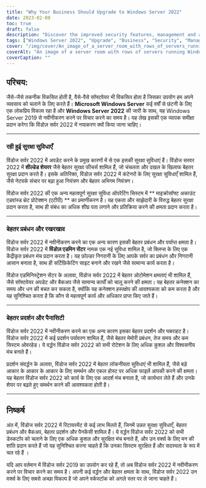 ```yaml
---
title: "Why Your Business Should Upgrade to Windows Server 2022"
date: 2023-02-08
toc: true
draft: false
description: "Discover the improved security features, management and automation capabilities, and performance and scalability of Windows Server 2022, making it the best choice for businesses looking to upgrade from Windows Server 2019."
tags: ["Windows Server 2022", "Upgrade", "Business", "Security", "Management", "Automation", "Performance", "Scalability", "Windows Server 2019"]
cover: "/img/cover/An_image_of_a_server_room_with_rows_of_servers_running.png"
coverAlt: "An image of a server room with rows of servers running Windows Server 2022. The servers should be neatly arranged and well-lit, suggesting a well-maintained and efficient IT infrastructure."
coverCaption: ""
---
```


## परिचय:  जैसे-जैसे तकनीक विकसित होती है, वैसे-वैसे सॉफ्टवेयर भी विकसित होता है जिसका उपयोग हम अपने व्यवसाय को चलाने के लिए करते हैं। **Microsoft Windows Server** कई वर्षों से छंटनी के लिए एक लोकप्रिय विकल्प रहा है और **Windows Server 2022** की जारी के साथ, यह Windows Server 2019 से नवीनीकरण करने पर विचार करने का समय है। यह लेख इसकी एक व्यापक समीक्षा प्रदान करेगा कि विंडोज़ सर्वर 2022 में नयाकरण क्यों किया जाना चाहिए।  __________________________________________________________________________________________  ### रही हुई सुरक्षा सुविधाएँ  विंडोज सर्वर 2022 में अपडेट करने के प्रमुख कारणों में से एक इसकी सुरक्षा सुविधाएं हैं। विंडोज सरवर 2022 में **शील्डेड शेयरर** जैसे बेहतर सुरक्षा फीचर्स शामिल हैं, जो चंचलता और दखल के खिलाफ बेहतर सुरक्षा प्रदान करते हैं। इसके अतिरिक्त, विंडोज़ सर्वर 2022 में कंटेनरों के लिए सुरक्षा सुविधाएँ शामिल हैं, जैसे नेटवर्क संचार पर बढ़ा हुआ नियंत्रण और बेहतर अभिगम नियंत्रण।  विंडोज सर्वर 2022 की एक अन्य महत्वपूर्ण सुरक्षा सुविधा ऑपरेटिंग सिस्टम में ** माइक्रोसॉफ्ट अकाउंट एडवांस्ड थ्रेट प्रोटेक्शन (एटीपी) ** का प्रमाणीकरण है। यह एकता और साझेदारी के विरुद्ध बेहतर सुरक्षा प्रदान करता है, साथ ही संबंध का अधिक शीघ्र पता लगाने और प्रतिक्रिया करने की क्षमता प्रदान करता है।  __________________________________________________________________________________________  ### बेहतर प्रबंधन और रखरखाव  विंडोज सर्वर 2022 में नवीनीकरण करने का एक अन्य कारण इसकी बेहतर प्रबंधन और पर्याप्त क्षमता है। विंडोज सर्वर 2022 में **विंडोज़ एडमिन सेंटर** नामक एक नई सुविधा शामिल है, जो क्लिप्स के लिए एक केंद्रीकृत प्रबंधन मंच प्रदान करता है। यह फ़ोल्डर निगरानी के लिए आपके सर्वर का प्रबंधन और निगरानी आसान बनाता है, साथ ही सर्टिफ़िकेटिंग साइट बनाने और रखने जैसे सामान्य कार्य करता है।  विंडोज एडमिनिस्ट्रेशन सेंटर के अलावा, विंडोज सर्वर 2022 में बेहतर ऑटोमेशन क्षमताएं भी शामिल हैं, जैसे सॉफ्टवेयर अपडेट और बैकअप जैसे सामान्य कार्यों को चालू करने की क्षमता। यह बेहतर कनेक्शन का समय और धन की बचत कर सकता है, क्योंकि यह कनेक्शन हस्तक्षेप की आवश्यकता को कम करता है और यह सुनिश्चित करता है कि कौन से महत्वपूर्ण कार्य और अधिकार प्राप्त किए जाते हैं।  __________________________________________________________________________________________  ### बेहतर प्रदर्शन और पैनासिटी  विंडोज सर्वर 2022 में नवीनीकरण करने का एक अन्य कारण इसका बेहतर प्रदर्शन और घबराहट है। विंडोज सर्वर 2022 में कई प्रदर्शन पर्यावरण शामिल हैं, जैसे बेहतर मेमोरी प्रबंधन, तेज समय और कम सिस्टम ओवरहेड। ये वर्द्धन विंडोज सर्वर 2022 को सभी रोटेशन के लिए अधिक कुशल और विश्वसनीय मंच बनाते हैं।  प्रदर्शन संवर्द्धन के अलावा, विंडोज सर्वर 2022 में बेहतर लॉकनीयता सुविधाएं भी शामिल हैं, जैसे बड़े आकार के आकार के आकार के लिए समर्थन और एकल होस्ट पर अधिक फाइलें आपकी करने की क्षमता। यह बेहतर विंडोज सर्वर 2022 को कार्य के लिए एक आदर्श मंच बनाता है, जो कार्यभार लेते हैं और उनके शेयर पर बढ़ते हुए समर्थन करने की आवश्यकता होती है।  __________________________________________________________________________________________  ## निष्कर्ष  अंत में, विंडोज सर्वर 2022 में रिटायरमेंट से कई लाभ मिलते हैं, जिनमें उन्नत सुरक्षा सुविधाएँ, बेहतर प्रबंधन और बैकअप, बेहतर प्रदर्शन और पैनकेंसी शामिल हैं। ये वर्द्धन विंडोज सर्वर 2022 को सभी डेस्कटॉप को चलाने के लिए एक अधिक कुशल और सुरक्षित मंच बनाते हैं, और उन वर्क्स के लिए मन की शांति प्रदान करते हैं जो यह सुनिश्चित करना चाहते हैं कि उनका सिस्टम सुरक्षित हैं और सदस्यता के रूप में चल रहे हैं ।  यदि आप वर्तमान में विंडोज सर्वर 2019 का उपयोग कर रहे हैं, तो अब विंडोज सर्वर 2022 में नवीनीकरण करने पर विचार करने का समय है। अपनी कई वर्द्धन और बेहतर क्षमता के साथ, विंडोज सर्वर 2022 उन वर्क्स के लिए सबसे अच्छा विकल्प है जो अपने वर्कस्टॉक को अगले स्तर पर ले जाना चाहते हैं।